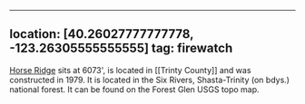 
---
location: [40.26027777777778, -123.26305555555555]
tag: firewatch
---

[Horse Ridge](http://www.peakbagging.com/CALookoutPhotos/HorseRidge.html) sits at 6073', is located in [[Trinty County]] and was constructed in 1979. It is located in the Six Rivers, Shasta-Trinity (on bdys.) national forest. It can be found on the Forest Glen USGS topo map.
